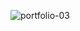 

![portfolio-03](https://user-images.githubusercontent.com/75237577/173244047-2bb1aa73-cc23-4a1d-83a3-fba0d80908e0.png)
